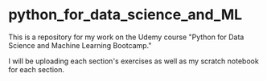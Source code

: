 # python_for_data_science_and_ML
This is a repository for my work on the Udemy course "Python for Data Science and Machine Learning Bootcamp."

I will be uploading each section's exercises as well as my scratch notebook for each section.
